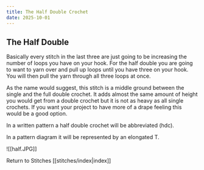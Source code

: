 ```yaml
---
title: The Half Double Crochet
date: 2025-10-01
---
```


## The Half Double
Basically every stitch in the last three are just going to be increasing the number of loops you have on your hook. For the half double you are going to want to yarn over and pull up loops until you have three on your hook. You will then pull the yarn through all three loops at once.  

As the name would suggest, this stitch is a middle ground between the single and the full double crochet. It adds almost the same amount of height you would get from a double crochet but it is not as heavy as all single crochets. If you want your project to have more of a drape feeling this would be a good option. 

In a written pattern a half double crochet will be abbreviated (hdc).

In a pattern diagram it will be represented by an elongated T.

![[half.JPG]]




Return to Stitches [[stitches/index|index]]